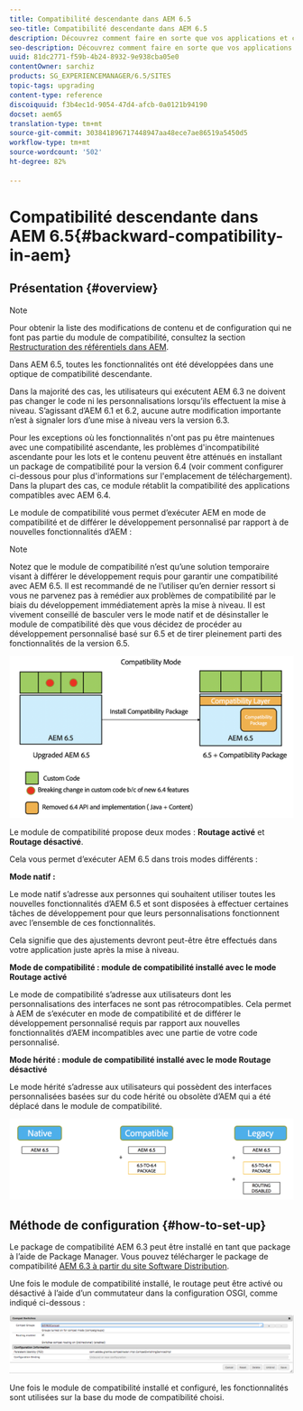 ```yaml
---
title: Compatibilité descendante dans AEM 6.5
seo-title: Compatibilité descendante dans AEM 6.5
description: Découvrez comment faire en sorte que vos applications et configurations restent compatibles avec AEM 6.5
seo-description: Découvrez comment faire en sorte que vos applications et configurations restent compatibles avec AEM 6.5
uuid: 81dc2771-f59b-4b24-8932-9e938cba05e0
contentOwner: sarchiz
products: SG_EXPERIENCEMANAGER/6.5/SITES
topic-tags: upgrading
content-type: reference
discoiquuid: f3b4ec1d-9054-47d4-afcb-0a0121b94190
docset: aem65
translation-type: tm+mt
source-git-commit: 303841896717448947aa48ece7ae86519a5450d5
workflow-type: tm+mt
source-wordcount: '502'
ht-degree: 82%

---
```



# Compatibilité descendante dans AEM 6.5{#backward-compatibility-in-aem}

## Présentation {#overview}

>[!NOTE]
>
>Pour obtenir la liste des modifications de contenu et de configuration qui ne font pas partie du module de compatibilité, consultez la section [Restructuration des référentiels dans AEM](/help/sites-deploying/repository-restructuring.md).

Dans AEM 6.5, toutes les fonctionnalités ont été développées dans une optique de compatibilité descendante.

Dans la majorité des cas, les utilisateurs qui exécutent AEM 6.3 ne doivent pas changer le code ni les personnalisations lorsqu’ils effectuent la mise à niveau. S’agissant d’AEM 6.1 et 6.2, aucune autre modification importante n’est à signaler lors d’une mise à niveau vers la version 6.3.

Pour les exceptions où les fonctionnalités n&#39;ont pas pu être maintenues avec une compatibilité ascendante, les problèmes d&#39;incompatibilité ascendante pour les lots et le contenu peuvent être atténués en installant un package de compatibilité pour la version 6.4 (voir comment configurer ci-dessous pour plus d&#39;informations sur l&#39;emplacement de téléchargement). Dans la plupart des cas, ce module rétablit la compatibilité des applications compatibles avec AEM 6.4.

Le module de compatibilité vous permet d’exécuter AEM en mode de compatibilité et de différer le développement personnalisé par rapport à de nouvelles fonctionnalités d’AEM :

>[!NOTE]
>
>Notez que le module de compatibilité n’est qu’une solution temporaire visant à différer le développement requis pour garantir une compatibilité avec AEM 6.5. Il est recommandé de ne l’utiliser qu’en dernier ressort si vous ne parvenez pas à remédier aux problèmes de compatibilité par le biais du développement immédiatement après la mise à niveau. Il est vivement conseillé de basculer vers le mode natif et de désinstaller le module de compatibilité dès que vous décidez de procéder au développement personnalisé basé sur 6.5 et de tirer pleinement parti des fonctionnalités de la version 6.5.

![saut](assets/sase.png)

Le module de compatibilité propose deux modes : **Routage activé** et **Routage désactivé**.

Cela vous permet d’exécuter AEM 6.5 dans trois modes différents :

**Mode natif :**

Le mode natif s’adresse aux personnes qui souhaitent utiliser toutes les nouvelles fonctionnalités d’AEM 6.5 et sont disposées à effectuer certaines tâches de développement pour que leurs personnalisations fonctionnent avec l’ensemble de ces fonctionnalités.

Cela signifie que des ajustements devront peut-être être effectués dans votre application juste après la mise à niveau.

**Mode de compatibilité : module de compatibilité installé avec le mode Routage activé**

Le mode de compatibilité s’adresse aux utilisateurs dont les personnalisations des interfaces ne sont pas rétrocompatibles. Cela permet à AEM de s’exécuter en mode de compatibilité et de différer le développement personnalisé requis par rapport aux nouvelles fonctionnalités d’AEM incompatibles avec une partie de votre code personnalisé.

**Mode hérité : module de compatibilité installé avec le mode Routage désactivé**

Le mode hérité s’adresse aux utilisateurs qui possèdent des interfaces personnalisées basées sur du code hérité ou obsolète d’AEM qui a été déplacé dans le module de compatibilité.

![sapte](assets/sapte.png)

## Méthode de configuration {#how-to-set-up}

Le package de compatibilité AEM 6.3 peut être installé en tant que package à l’aide de Package Manager. Vous pouvez télécharger le package de compatibilité [AEM 6.3 à partir du site Software Distribution](https://experience.adobe.com/#/downloads/content/software-distribution/en/aem.html?package=/content/software-distribution/en/details.html/content/dam/aem/public/adobe/packages/cq640/compatpack/aem-compat-cq64-to-cq63).

Une fois le module de compatibilité installé, le routage peut être activé ou désactivé à l’aide d’un commutateur dans la configuration OSGI, comme indiqué ci-dessous :

![screen_shot_2017-11-27at122421pm](assets/screen_shot_2017-11-27at122421pm.png)

Une fois le module de compatibilité installé et configuré, les fonctionnalités sont utilisées sur la base du mode de compatibilité choisi.
